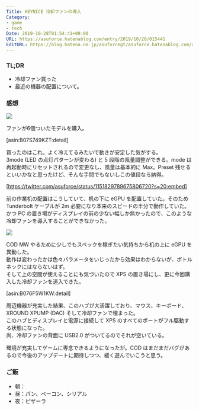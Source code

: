 ```yaml
---
Title: KEYNICE 冷却ファンの導入
Category:
- game
- tech
Date: 2019-10-28T01:54:41+09:00
URL: https://asuforce.hatenablog.com/entry/2019/10/28/015441
EditURL: https://blog.hatena.ne.jp/asuforcegt/asuforce.hatenablog.com/atom/entry/26006613456583140
---
```


### TL;DR

- 冷却ファン買った
- 最近の機器の配置について。

###  感想

<span itemtype="http://schema.org/Photograph" itemscope="itemscope"><img class="magnifiable" src="https://cdn-ak.f.st-hatena.com/images/fotolife/a/asuforcegt/20200807/20200807140620.jpg" itemprop="image"></span>

ファンが6個ついたモデルを購入。

[asin:B07S749KZT:detail]

買ったのはこれ。よく冷えてるみたいで動きが安定した気がする。  
3mode (LED の点灯パターンが変わる) と 5 段階の風量調整ができる。mode は再起動時にリセットされるので変更なし、風量は基本的に Max。Preset  残せるといいかなと思ったけど、そんな手間でもないしこの値段なら納得。

[https://twitter.com/asuforce/status/1151829789675806720?s=20:embed]

前の作業机の配置はこうしていて、机の下に eGPU を配置していた。そのため Tunderbolt ケーブルが 2m 必要になり本来のスピードの半分で動作していた。  
かつ PC の置き場がディスプレイの前の少ない幅しか無かったので、このような冷却ファンを導入することができなかった。  

<span itemtype="http://schema.org/Photograph" itemscope="itemscope"><img class="magnifiable" src="https://cdn-ak.f.st-hatena.com/images/fotolife/a/asuforcegt/20200807/20200807140626.jpg" itemprop="image"></span>

COD MW やるために少しでもスペックを稼ぎたい気持ちから机の上に eGPU を異動した。  
動作は変わったかは色々パラメータをいじったから効果はわからないが、ボトルネックにはならないはず。  
そして上の空間が使えることにも気づいたので XPS の置き場にし、更に今回購入した冷却ファンを道入できた。

[asin:B076F5W1KW:detail]

周辺機器が充実した結果、このハブが大活躍しており、マウス、キーボード、XROUND XPUMP (DAC) そして冷却ファンで埋まった。  
このハブとディスプレイと電源に接続して XPS のすべてのポートがフル駆動する状態になった。  
尚、冷却ファンの背面に USB2.0 がついてるのでそれが空いている。

環境が充実してゲームに専念できるようになったが。COD はまだまだバグがあるので今後のアップデートに期待しつつ、緩く遊んでいこうと思う。

### ご飯

- 朝：
- 昼：パン、ベーコン、シリアル
- 夜：ピザーラ
